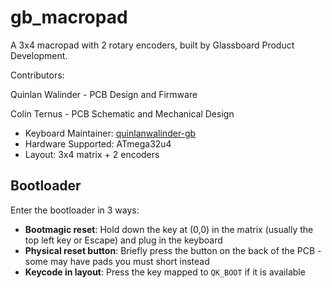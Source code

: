 # gb_macropad

A 3x4 macropad with 2 rotary encoders, built by Glassboard Product Development.

Contributors:

Quinlan Walinder - PCB Design and Firmware

Colin Ternus - PCB Schematic and Mechanical Design

* Keyboard Maintainer: [quinlanwalinder-gb](https://github.com/quinlanwalinder-gb)
* Hardware Supported: ATmega32u4
* Layout: 3x4 matrix + 2 encoders

## Bootloader

Enter the bootloader in 3 ways:

* **Bootmagic reset**: Hold down the key at (0,0) in the matrix (usually the top left key or Escape) and plug in the keyboard
* **Physical reset button**: Briefly press the button on the back of the PCB - some may have pads you must short instead
* **Keycode in layout**: Press the key mapped to `QK_BOOT` if it is available

